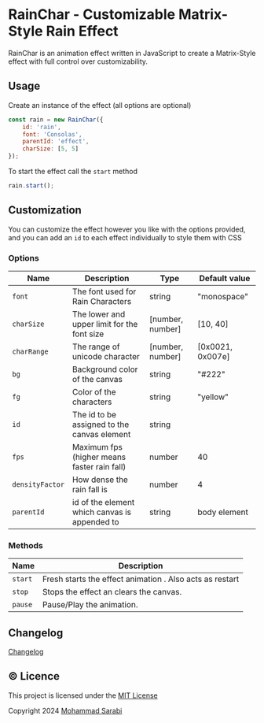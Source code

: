 # RainChar - Customizable Matrix-Style Rain Effect

RainChar is an animation effect written in JavaScript to create a Matrix-Style effect
with full control over customizability.

## Usage

Create an instance of the effect (all options are optional)

```javascript
const rain = new RainChar({
    id: 'rain',
    font: 'Consolas',
    parentId: 'effect',
    charSize: [5, 5]
});
```

To start the effect call the `start` method

```javascript
rain.start();
```

## Customization

You can customize the effect however you like with the options provided,
and you can add an `id` to each effect individually to style them with CSS

### Options

| Name            | Description                                   | Type             | Default value    |
|-----------------|-----------------------------------------------|------------------|------------------|
| `font`          | The font used for Rain Characters             | string           | "monospace"      |
| `charSize`      | The lower and upper limit for the font size   | [number, number] | [10, 40]         |
| `charRange`     | The range of unicode character                | [number, number] | [0x0021, 0x007e] |
| `bg`            | Background color of the canvas                | string           | "#222"           |
| `fg`            | Color of the characters                       | string           | "yellow"         |
| `id`            | The id to be assigned to the canvas element   | string           |                  |
| `fps`           | Maximum fps (higher means faster rain fall)   | number           | 40               |
| `densityFactor` | How dense the rain fall is                    | number           | 4                |
| `parentId`      | id of the element which canvas is appended to | string           | body element     |

### Methods

| Name    | Description                                              |
|---------|----------------------------------------------------------|
| `start` | Fresh starts the effect animation . Also acts as restart |
| `stop`  | Stops the effect an clears the canvas.                   |
| `pause` | Pause/Play the animation.                                |

## Changelog

[Changelog](changelog.md)

## ©️ Licence

This project is licensed under the [MIT License](https://opensource.org/license/MIT)

Copyright 2024 [Mohammad Sarabi](https://m-sarabi.ir)

